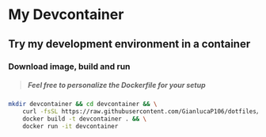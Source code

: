 # My Devcontainer

## Try my development environment in a container

### Download image, build and run

> ##### Feel free to personalize the Dockerfile for your setup

```bash
mkdir devcontainer && cd devcontainer && \
    curl -fsSL https://raw.githubusercontent.com/GianlucaP106/dotfiles/main/devcontainer/Dockerfile > Dockerfile && \
    docker build -t devcontainer . && \
    docker run -it devcontainer
```
